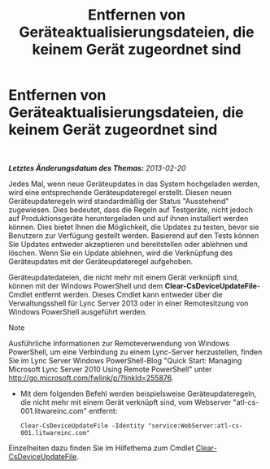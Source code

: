 ﻿---
title: Entfernen von Geräteaktualisierungsdateien, die keinem Gerät zugeordnet sind
TOCTitle: Entfernen von Geräteaktualisierungsdateien, die keinem Gerät zugeordnet sind
ms:assetid: ecebbf73-b456-4990-a91d-308b84d39404
ms:mtpsurl: https://technet.microsoft.com/de-de/library/JJ994084(v=OCS.15)
ms:contentKeyID: 52056482
ms.date: 05/19/2016
mtps_version: v=OCS.15
ms.translationtype: HT
---

# Entfernen von Geräteaktualisierungsdateien, die keinem Gerät zugeordnet sind

 

_**Letztes Änderungsdatum des Themas:** 2013-02-20_

Jedes Mal, wenn neue Geräteupdates in das System hochgeladen werden, wird eine entsprechende Geräteupdateregel erstellt. Diesen neuen Geräteupdateregeln wird standardmäßig der Status "Ausstehend" zugewiesen. Dies bedeutet, dass die Regeln auf Testgeräte, nicht jedoch auf Produktionsgeräte heruntergeladen und auf ihnen installiert werden können. Dies bietet Ihnen die Möglichkeit, die Updates zu testen, bevor sie Benutzern zur Verfügung gestellt werden. Basierend auf den Tests können Sie Updates entweder akzeptieren und bereitstellen oder ablehnen und löschen. Wenn Sie ein Update ablehnen, wird die Verknüpfung des Geräteupdates mit der Geräteupdateregel aufgehoben.


Geräteupdatedateien, die nicht mehr mit einem Gerät verknüpft sind, können mit der Windows PowerShell und dem **Clear-CsDeviceUpdateFile**-Cmdlet entfernt werden. Dieses Cmdlet kann entweder über die Verwaltungsshell für Lync Server 2013 oder in einer Remotesitzung von Windows PowerShell ausgeführt werden.


> [!NOTE]
> Ausführliche Informationen zur Remoteverwendung von Windows PowerShell, um eine Verbindung zu einem Lync-Server herzustellen, finden Sie im Lync Server&nbsp;Windows PowerShell-Blog "Quick Start: Managing Microsoft Lync Server 2010 Using Remote PowerShell" unter <A href="http://go.microsoft.com/fwlink/p/?linkid=255876">http://go.microsoft.com/fwlink/p/?linkId=255876</A>.




  - Mit dem folgenden Befehl werden beispielsweise Geräteupdateregeln, die nicht mehr mit einem Gerät verknüpft sind, vom Webserver "atl-cs-001.litwareinc.com" entfernt:
    
        Clear-CsDeviceUpdateFile -Identity "service:WebServer:atl-cs-001.litwareinc.com"

Einzelheiten dazu finden Sie im Hilfethema zum Cmdlet [Clear-CsDeviceUpdateFile](https://docs.microsoft.com/en-us/powershell/module/skype/Clear-CsDeviceUpdateFile).


